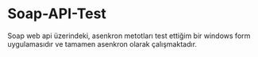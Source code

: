 # Soap-API-Test
Soap web api üzerindeki, asenkron metotları test ettiğim bir windows form uygulamasıdır ve tamamen asenkron olarak çalışmaktadır.
